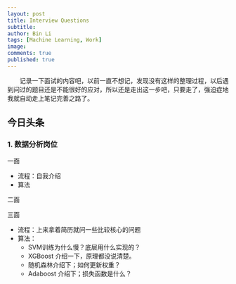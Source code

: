 ```yaml
---
layout: post
title: Interview Questions
subtitle:
author: Bin Li
tags: [Machine Learning, Work]
image: 
comments: true
published: true
---
```


　　记录一下面试的内容吧，以前一直不想记，发现没有这样的整理过程，以后遇到问过的题目还是不能很好的应对，所以还是走出这一步吧，只要走了，强迫症地我就自动走上笔记完善之路了。

## 今日头条
### 1. 数据分析岗位
一面
* 流程：自我介绍
* 算法

二面

三面
* 流程：上来拿着简历就问一些比较核心的问题
* 算法：
    * SVM训练为什么慢？底层用什么实现的？
    * XGBoost 介绍一下，原理都没说清楚。
    * 随机森林介绍下；如何更新权重？
    * Adaboost 介绍下；损失函数是什么？